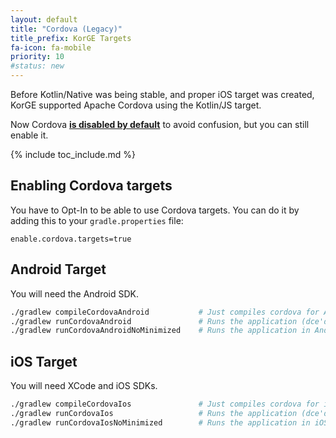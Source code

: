 ```yaml
---
layout: default
title: "Cordova (Legacy)"
title_prefix: KorGE Targets
fa-icon: fa-mobile
priority: 10
#status: new
---
```


Before Kotlin/Native was being stable, and proper iOS target was created,
KorGE supported Apache Cordova using the Kotlin/JS target.

Now Cordova **<u>is disabled by default</u>** to avoid confusion, but you can still
enable it.

{% include toc_include.md %}

## Enabling Cordova targets

You have to Opt-In to be able to use Cordova targets. You can do it by adding
this to your `gradle.properties` file:

```properties
enable.cordova.targets=true
```

## Android Target

You will need the Android SDK.

```bash
./gradlew compileCordovaAndroid           # Just compiles cordova for Android
./gradlew runCordovaAndroid               # Runs the application (dce'd, minimized and webpacked) in an Android device
./gradlew runCordovaAndroidNoMinimized    # Runs the application in Android without minimizing (so you can use `chrome://inspect` to debug the application easier)
```

## iOS Target

You will need XCode and iOS SDKs.

```bash
./gradlew compileCordovaIos               # Just compiles cordova for iOS
./gradlew runCordovaIos                   # Runs the application (dce'd, minimized and webpacked) in an iOS device
./gradlew runCordovaIosNoMinimized        # Runs the application in iOS without minimizing (so you can use Safari on macOS to debug the application easier)
```